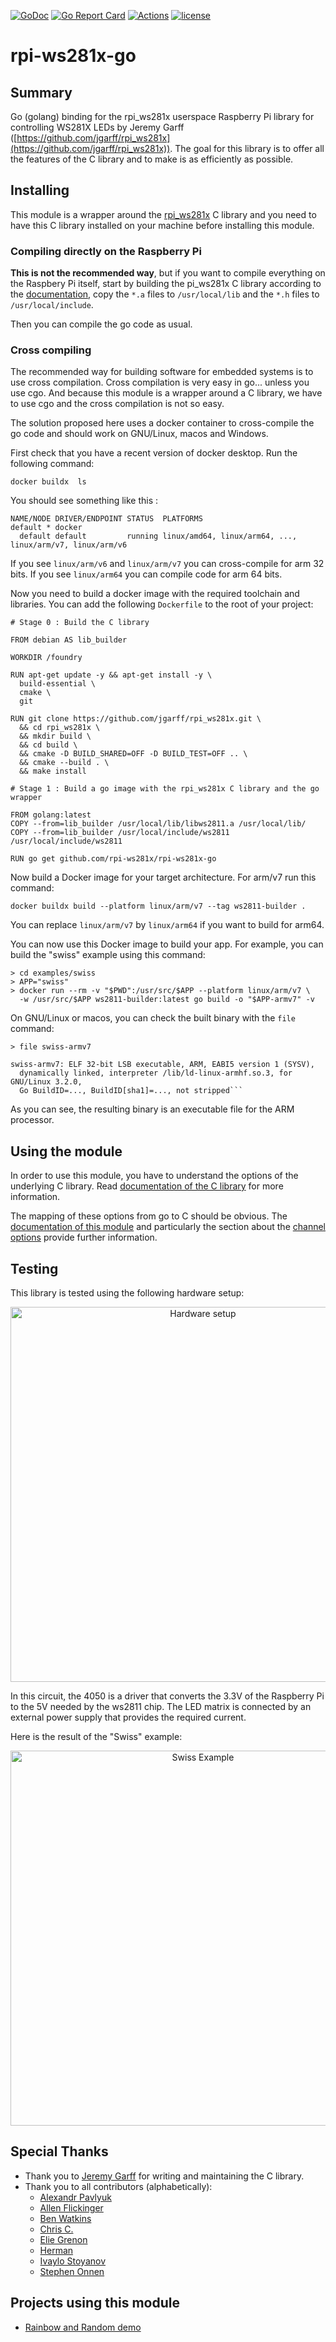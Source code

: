 [![GoDoc](https://godoc.org/github.com/rpi-ws281x/rpi-ws281x-go?status.svg)](http://godoc.org/github.com/rpi-ws281x/rpi-ws281x-go)
[![Go Report Card](https://goreportcard.com/badge/github.com/rpi-ws281x/rpi-ws281x-go)](https://goreportcard.com/report/github.com/rpi-ws281x/rpi-ws281x-go)
[![Actions](https://github.com/rpi-ws281x/rpi-ws281x-go/workflows/CI/badge.svg)](https://github.com/rpi-ws281x/rpi-ws281x-go/actions)
[![license](https://img.shields.io/github/license/rpi-ws281x/rpi-ws281x-go.svg)](https://github.com/rpi-ws281x/rpi-ws281x-go)

# rpi-ws281x-go

## Summary

Go (golang) binding for the rpi_ws281x userspace Raspberry Pi library for controlling WS281X LEDs by Jeremy Garff ([https://github.com/jgarff/rpi_ws281x](https://github.com/jgarff/rpi_ws281x)). The goal for this library is to offer all the features of the C library and to make is as efficiently as possible.

## Installing

This module is a wrapper around the [rpi_ws281x](https://github.com/jgarff/rpi_ws281x) C library and you need to have this C library installed on your machine before installing this module.

### Compiling directly on the Raspberry Pi

**This is not the recommended way**, but if you want to compile everything on the Raspbery Pi itself, start by building
the pi_ws281x C library according to the [documentation](https://github.com/jgarff/rpi_ws281x#build),
copy the `*.a` files to `/usr/local/lib` and the `*.h` files to `/usr/local/include`.

Then you can compile the go code as usual.

### Cross compiling

The recommended way for building software for embedded systems is to use cross compilation. Cross compilation is very
easy in go... unless you use cgo. And because this module is a wrapper around a C library, we have to use cgo and the
cross compilation is not so easy.

The solution proposed here uses a docker container to cross-compile the go code and should work on GNU/Linux, macos
and Windows.

First check that you have a recent version of docker desktop. Run the following command:

```
docker buildx  ls
```

You should see something like this :

```
NAME/NODE DRIVER/ENDPOINT STATUS  PLATFORMS
default * docker
  default default         running linux/amd64, linux/arm64, ..., linux/arm/v7, linux/arm/v6
```

If you see `linux/arm/v6` and `linux/arm/v7` you can cross-compile for arm 32 bits. If you see `linux/arm64` you
can compile code for arm 64 bits.

Now you need to build a docker image with the required toolchain and libraries. You can add the following `Dockerfile` to
the root of your project:

```
# Stage 0 : Build the C library 

FROM debian AS lib_builder

WORKDIR /foundry

RUN apt-get update -y && apt-get install -y \
  build-essential \
  cmake \
  git

RUN git clone https://github.com/jgarff/rpi_ws281x.git \
  && cd rpi_ws281x \ 
  && mkdir build \
  && cd build \ 
  && cmake -D BUILD_SHARED=OFF -D BUILD_TEST=OFF .. \
  && cmake --build . \
  && make install

# Stage 1 : Build a go image with the rpi_ws281x C library and the go wrapper

FROM golang:latest
COPY --from=lib_builder /usr/local/lib/libws2811.a /usr/local/lib/
COPY --from=lib_builder /usr/local/include/ws2811 /usr/local/include/ws2811

RUN go get github.com/rpi-ws281x/rpi-ws281x-go
```

Now build a Docker image for your target architecture. For arm/v7 run this command:

```
docker buildx build --platform linux/arm/v7 --tag ws2811-builder .
```

You can replace `linux/arm/v7` by `linux/arm64` if you want to build for arm64.

You can now use this Docker image to build your app. For example, you can build the "swiss" example using this command:

```
> cd examples/swiss
> APP="swiss"
> docker run --rm -v "$PWD":/usr/src/$APP --platform linux/arm/v7 \
  -w /usr/src/$APP ws2811-builder:latest go build -o "$APP-armv7" -v
```

On GNU/Linux or macos, you can check the built binary with the `file` command:

```
> file swiss-armv7

swiss-armv7: ELF 32-bit LSB executable, ARM, EABI5 version 1 (SYSV),
  dynamically linked, interpreter /lib/ld-linux-armhf.so.3, for GNU/Linux 3.2.0,
  Go BuildID=..., BuildID[sha1]=..., not stripped```
```

As you can see, the resulting binary is an executable file for the ARM processor.

## Using the module

In order to use this module, you have to understand the options of the underlying C library. Read [documentation of the C library](https://github.com/jgarff/rpi_ws281x) for more information.

The mapping of these options from go to C should be obvious. The [documentation of this module](https://godoc.org/github.com/rpi-ws281x/rpi-ws281x-go) and particularly the section about the [channel options](https://godoc.org/github.com/rpi-ws281x/rpi-ws281x-go#ChannelOption) provide further information.

## Testing

This library is tested using the following hardware setup:

<p align="center">
  <img src="https://i.imgur.com/jodJKUp.png" width="600" title="Hardware setup">
</p>

In this circuit, the 4050 is a driver that converts the 3.3V of the Raspberry Pi to the 5V needed by the ws2811 chip. The LED matrix is connected by an external power supply that provides the required current.

Here is the result of the "Swiss" example:

<p align="center">
  <img src="https://i.imgur.com/pgdvBY0.jpg" width="600" title="Swiss Example">
</p>

## Special Thanks

* Thank you to [Jeremy Garff](https://github.com/jgarff) for writing and maintaining the C library.
* Thank you to all contributors (alphabetically): 
  - [Alexandr Pavlyuk](https://github.com/pav5000)
  - [Allen Flickinger](https://github.com/FuzzyStatic) 
  - [Ben Watkins](https://github.com/OutdatedVersion)
  - [Chris C.](https://github.com/TwinProduction)
  - [Elie Grenon](https://github.com/DrunkenPoney)
  - [Herman](https://github.com/hermanbanken)
  - [Ivaylo Stoyanov](https://github.com/ivkos)
  - [Stephen Onnen](https://github.com/onnenon)

## Projects using this module

* [Rainbow and Random demo](https://github.com/FuzzyStatic/rpi-ws281x-examples-go)